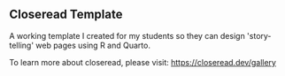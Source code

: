 ## Closeread Template

A working template I created for my students so they can design 'story-telling' web pages using R and Quarto.

To learn more about closeread, please visit: https://closeread.dev/gallery
